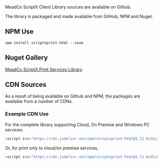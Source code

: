 MeadCo ScriptX Client Library sources are available on Github. 

The library is packaged and made available from GitHub, NPM and Nuget.

## NPM Use

```
npm install scriptxprint-html --save
```

## Nuget Gallery

[MeadCo ScriptX.Print Services Library](https://www.nuget.org/packages/MeadScriptXPrintHtml/)

## CDN Sources

As a result of being available on Github and NPM, the packages are available from a number of CDNs.

### Example CDN Use

For the complete library supporting Cloud, On Premise and Windows PC services:

```javascript
<script src="https://cdn.jsdelivr.net/npm/scriptxprint-html@1.11.0/dist/meadco-scriptxservices.min.js"></script>
```

Or, for print only to cloud/on premise services,

```javascript
<script src="https://cdn.jsdelivr.net/npm/scriptxprint-html@1.11.0/dist/meadco-scriptxservicesprint.min.js"></script>
```

